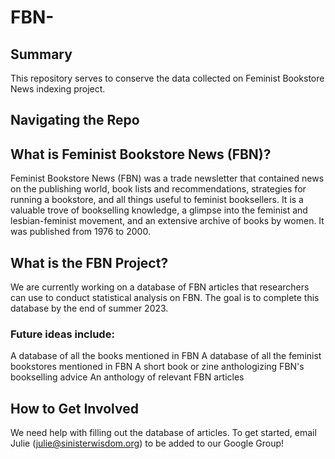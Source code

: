 # FBN-
## Summary
This repository serves to conserve the data collected on Feminist Bookstore News indexing project. 

## Navigating the Repo

## What is Feminist Bookstore News (FBN)?

Feminist Bookstore News (FBN) was a trade newsletter that contained news on the publishing world, book lists and recommendations, strategies for running a bookstore, and all things useful to feminist booksellers. It is a valuable trove of bookselling knowledge, a glimpse into the feminist and lesbian-feminist movement, and an extensive archive of books by women. It was published from 1976 to 2000.

## What is the FBN Project?

We are currently working on a database of FBN articles that researchers can use to conduct statistical analysis on FBN. The goal is to complete this database by the end of summer 2023.

### Future ideas include:
A database of all the books mentioned in FBN
A database of all the feminist bookstores mentioned in FBN
A short book or zine anthologizing FBN's bookselling advice
An anthology of relevant FBN articles

## How to Get Involved

We need help with filling out the database of articles. To get started, email Julie (julie@sinisterwisdom.org) to be added to our Google Group!



